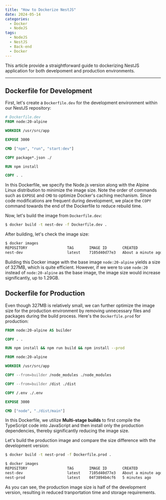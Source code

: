 ```yaml
---
title: "How to Dockerize NestJS"
date: 2024-05-14
categories:
  - Docker
  - NodeJS
tags:
  - NodeJS
  - NestJS
  - Back-end
  - Docker
---
```

This article provide a straightforward guide to dockerizing NestJS application for both develpoment and production environments.

---
## Dockerfile for Development
First, let's create a `Dockerfile.dev` for the development environment within our NestJS repository:
```Dockerfile
# Dockerfile.dev
FROM node:20-alpine

WORKDIR /usr/src/app

EXPOSE 3000

CMD ["npm", "run", "start:dev"]

COPY package*.json ./

RUN npm install

COPY . .
```
In this Dockerfile, we specify the Node.js version along with the Alpine Linux distribution to minimize the image size. Note the order of commands such as `EXPOSE` and `CMD` to optimize Docker's caching mechanism. Since code modifications are frequent during development, we place the `COPY` command towards the end of the Dockerfile to reduce rebuild time.

Now, let's build the image from `Dockerfile.dev`:
```bash
$ docker build -t nest-dev -f Dockerfile.dev .
```
After building, let's check the image size:
```bash
$ docker images
REPOSITORY                  TAG       IMAGE ID       CREATED              SIZE
nest-dev                    latest    7105d40d77e3   About a minute ago   327MB
```
Building this Docker image with the base image `node:20-alpine` yields a size of 327MB, which is quite efficient. However, if we were to use `node:20` instead of `node:20-alpine` as the base image, the image size would increase significantly, up to 1.29GB.

## Dockerfile for Production
Even though 327MB is relatively small, we can further optimize the image size for the production environment by removing unnecessary files and packages during the build process. Here's the `Dockerfile.prod` for production:
```Dockerfile
FROM node:20-alpine AS builder

COPY . .

RUN npm install && npm run build && npm install --prod

FROM node:20-alpine

WORKDIR /usr/src/app

COPY --from=builder /node_modules ./node_modules

COPY --from=builder /dist ./dist

COPY /.env ./.env

EXPOSE 3000

CMD ["node", "./dist/main"]
```
In this Dockerfile, we utilize **Multi-stage builds** to first compile the TypeScript code into JavaScript and then install only the production dependencies, thereby significantly reducing the image size.

Let's build the production image and compare the size difference with the development version:
```bash
$ docker build -t nest-prod -f Dockerfile.prod .

$ docker images
REPOSITORY                  TAG       IMAGE ID       CREATED              SIZE
nest-dev                    latest    7105d40d77e3   About a minute ago   327MB
nest-prod                   latest    04f3894b4cf6   5 minutes ago        141MB
```
As you can see, the production image size is half of the development version, resulting in reduced tranportation time and storage requirements.
